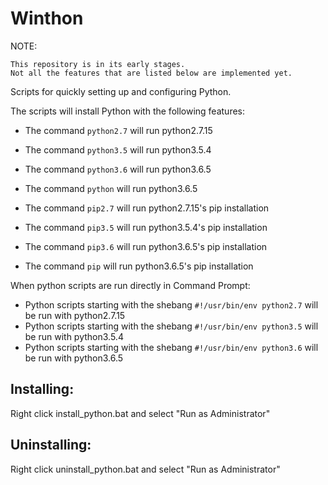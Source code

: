 # Winthon

NOTE:
```
This repository is in its early stages.
Not all the features that are listed below are implemented yet.
```

Scripts for quickly setting up and configuring Python.

The scripts will install Python with the following features:

* The command `python2.7` will run python2.7.15
* The command `python3.5` will run python3.5.4
* The command `python3.6` will run python3.6.5
* The command `python` will run python3.6.5

* The command `pip2.7` will run python2.7.15's pip installation
* The command `pip3.5` will run python3.5.4's pip installation
* The command `pip3.6` will run python3.6.5's pip installation
* The command `pip` will run python3.6.5's pip installation

When python scripts are run directly in Command Prompt:

* Python scripts starting with the shebang `#!/usr/bin/env python2.7` will be run with python2.7.15
* Python scripts starting with the shebang `#!/usr/bin/env python3.5` will be run with python3.5.4
* Python scripts starting with the shebang `#!/usr/bin/env python3.6` will be run with python3.6.5

## Installing:

Right click install_python.bat and select "Run as Administrator"

## Uninstalling:

Right click uninstall_python.bat and select "Run as Administrator"